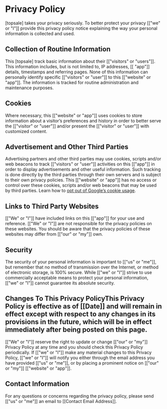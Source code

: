 # Privacy Policy

[topsale] takes your privacy seriously. To better protect your privacy [["we" or "I"]] provide this privacy policy notice explaining the way your personal information is collected and used.


## Collection of Routine Information

This [topsale] track basic information about their [["visitors" or "users"]]. This information includes, but is not limited to, IP addresses, [[ "app"]] details, timestamps and referring pages. None of this information can personally identify specific [["visitors" or "user"]] to this [["website" or "app"]]. The information is tracked for routine administration and maintenance purposes.


## Cookies

Where necessary, this [["website" or "app"]] uses cookies to store information about a visitor’s preferences and history in order to better serve the [["visitor" or "user"]] and/or present the [["visitor" or "user"]] with customized content.


## Advertisement and Other Third Parties

Advertising partners and other third parties may use cookies, scripts and/or web beacons to track [["visitors" or "user"]] activities on this [["app"]] in order to display advertisements and other useful information. Such tracking is done directly by the third parties through their own servers and is subject to their own privacy policies. This [["website" or "app"]] has no access or control over these cookies, scripts and/or web beacons that may be used by third parties. Learn how to [opt out of Google’s cookie usage](http://www.google.com/privacy_ads.html).


## Links to Third Party Websites

[["We" or "I"]] have included links on this [["app"]] for your use and reference. [["We" or "I"]] are not responsible for the privacy policies on these websites. You should be aware that the privacy policies of these websites may differ from [["our" or "my"]] own.


## Security

The security of your personal information is important to [["us" or "me"]], but remember that no method of transmission over the Internet, or method of electronic storage, is 100% secure. While [["we" or "I"]] strive to use commercially acceptable means to protect your personal information, [["we" or "I"]] cannot guarantee its absolute security.


## Changes To This Privacy PolicyThis Privacy Policy is effective as of [[Date]] and will remain in effect except with respect to any changes in its provisions in the future, which will be in effect immediately after being posted on this page.
[["We" or "I"]] reserve the right to update or change [["our" or "my"]] Privacy Policy at any time and you should check this Privacy Policy periodically. If [["we" or "I"]] make any material changes to this Privacy Policy, [["we" or "I"]] will notify you either through the email address you have provided [["us" or "me"]], or by placing a prominent notice on [["our" or "my"]] [["website" or "app"]].


## Contact Information

For any questions or concerns regarding the privacy policy, please send [["us" or "me"]] an email to [[Contact Email Address]].
